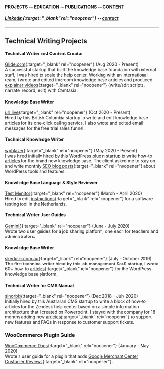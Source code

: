 #### PROJECTS -- [EDUCATION](https://writingteacher.github.io/rob-whyte/education) -- [PUBLICATIONS](https://writingteacher.github.io/rob-whyte/publications) -- [CONTENT](https://writingteacher.github.io/rob-whyte/content)   
   
##### [LinkedIn](https://www.linkedin.com/in/robwhyte/){:target="_blank" rel="noopener"} -- <a href="mailto:robbusan@yahoo.com">contact</a>   

***   
    
    
   
   
   
   
## Technical Writing Projects  
  
  
#### Technical Writer and Content Creator
[Glide.com](https://glide.com){:target="_blank" rel="noopener"}   (Aug 2020 - Present)  
A successful startup that built the knowledge base foundation with internal staff, I was hired to scale the help center. Working with an international team, I wrote and edited Intercom knowledge base articles and produced [explainer videos](https://help.glide.com/en/articles/4691386-how-listing-agents-flag-disclosure-questions-for-their-sellers-review-and-revision){:target="_blank" rel="noopener"} (write/edit scripts, narrate, record, edit) with Camtasia.  
  
  
    
    
#### Knowledge Base Writer
[url.live](https://url.live/Account/Login){:target="_blank" rel="noopener"}  (Oct 2020 - Present)  
Hired by this British Columbia startup to write and edit knowledge base articles for its one-click calling service. I also wrote and edited email messages for the free trial sales funnel.  

  
  
#### Technical Knowledge Writer
[wpblazer](https://wpblazer.com/){:target="_blank" rel="noopener"}  (May 2020 - Present)  
I was hired initially hired by this WordPress plugin startup to write [how-to articles](https://help.wpblazer.com/getting-started/how-to-add-a-word-press-site) for the brand new knowledge base. The client asked me to stay on and write monthly [SEO blog posts](https://wpblazer.com/wordpress-backup/restore-wordpress-from-backup/){:target="_blank" rel="noopener"} about WordPress tools and features.  


  
  
#### Knowledge Base Language & Style Reviewer
[Test Monitor](https://www.testmonitor.com/){:target="_blank" rel="noopener"}  (March - April 2020)  
Hired to edit [instructions](https://help.testmonitor.com/requirements-overview){:target="_blank" rel="noopener"} for a software testing tool in the Netherlands.  



#### Technical Writer User Guides
[Gemini3](https://gemini3.com.au/){:target="_blank" rel="noopener"}  (June - July 2020)  
Wrote two user guides for a job sharing platform; one each for teachers and administrators.  



#### Knowledge Base Writer
[skeduler.com.au](https://www.skeduler.com.au/){:target="_blank" rel="noopener"}  (July - October 2019)  
The first technical writer hired by this job management SaaS startup, I wrote 60+ how-to [articles](https://help.skeduler.com.au/knowledgebase/converting-a-quote-into-a-sale-with-the-technician-view/){:target="_blank" rel="noopener"} for the WordPress knowledge base platform.  

  
  
#### Technical Writer for CMS Manual
[sinorbis](https://www.sinorbis.com/){:target="_blank" rel="noopener"}  (Dec 2018 - July 2020)  
Initially hired by this Australian CMS startup to write a block of how-to articles for the Zendesk help center based on a simple information architecture that I created on Powerpoint. I stayed with the company for 18 months adding new [articles](https://help.sinorbis.com/hc/en-us/articles/360000870816-Adding-Images-to-WeChat-Menu-Items/){:target="_blank" rel="noopener"} to support new features and FAQs in response to customer support tickets.  

  
  
  
### WooCommerce Plugin Guide
[WooCommerce Docs](https://docs.woocommerce.com/){:target="_blank" rel="noopener"}  (January - May 2020)  
Wrote a user guide for a plugin that adds [Google Merchant Center Customer Reviews](https://docs.woocommerce.com/document/woocommerce-google-merchant-center-customer-reviews/){:target="_blank" rel="noopener"}.




